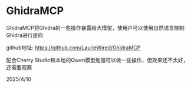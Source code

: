 # GhidraMCP

GhidraMCP将Ghidra的一些操作暴露给大模型，使用户可以使用自然语言控制Ghidra进行逆向

github地址: https://github.com/LaurieWired/GhidraMCP

配合Cherry Studio和本地的Qwen模型勉强可以做一些操作，但效果还不太好，还需要观察


2025/4/10

